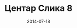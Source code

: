 ---
layout: default
modal-id: 1
date: 2014-07-18
img: centar/DSC_0256.jpg
alt: image-alt
store: Centar
title: Центар Слика 8
description: Intro LINQ is query language for C and VB introduced in .NET 3.5 and VS 2008. LINQ simplifies querying by offering one unified language to query different types of data sources. In order to use LINQ to query data source we need LINQ provider. Many providers are posted here and there is option to create our own providers, so basically you can query everything with the right provider. This means that a single query can be used to query data from DB, XML, lists etc.. Query SyntaxLINQ queries can be written in two basic ways.

---
